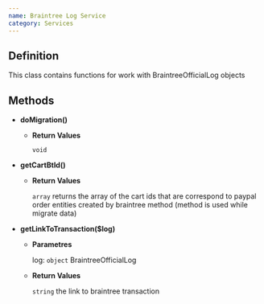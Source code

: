 ```yaml
---
name: Braintree Log Service
category: Services
---
```



## Definition

This class contains functions for work with BraintreeOfficialLog objects


## Methods


- **doMigration()**
    
    - **Return Values**
    
      `void` 
      
- **getCartBtId()**
    
    - **Return Values**
    
      `array` returns the array of the cart ids that are correspond 
      to paypal order entities created by braintree method (method is used while migrate data)

- **getLinkToTransaction($log)**

    - **Parametres**
      
      log: `object` BraintreeOfficialLog
    
    - **Return Values**
    
      `string` the link to braintree transaction
 
